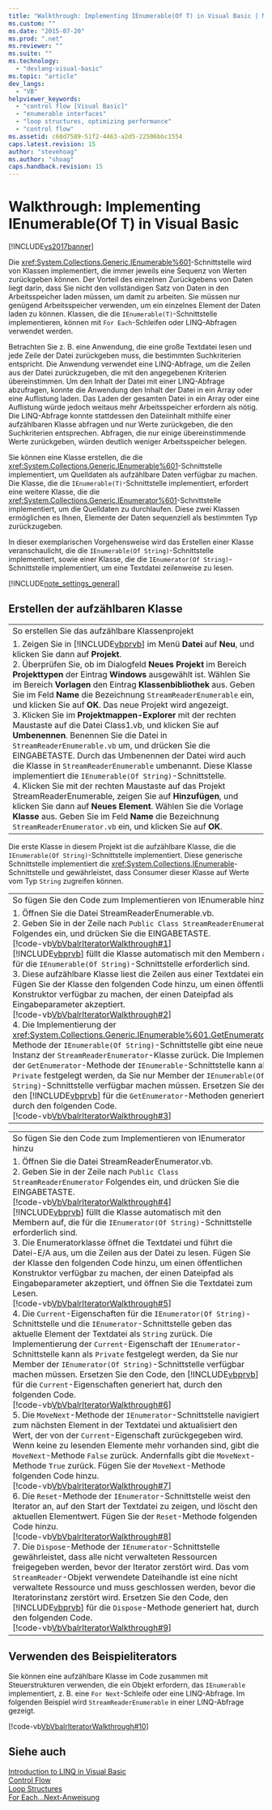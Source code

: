 ```yaml
---
title: "Walkthrough: Implementing IEnumerable(Of T) in Visual Basic | Microsoft Docs"
ms.custom: ""
ms.date: "2015-07-20"
ms.prod: ".net"
ms.reviewer: ""
ms.suite: ""
ms.technology: 
  - "devlang-visual-basic"
ms.topic: "article"
dev_langs: 
  - "VB"
helpviewer_keywords: 
  - "control flow [Visual Basic]"
  - "enumerable interfaces"
  - "loop structures, optimizing performance"
  - "control flow"
ms.assetid: c60d7589-51f2-4463-a2d5-22506bbc1554
caps.latest.revision: 15
author: "stevehoag"
ms.author: "shoag"
caps.handback.revision: 15
---
```

# Walkthrough: Implementing IEnumerable(Of T) in Visual Basic
[!INCLUDE[vs2017banner](../../../../visual-basic/includes/vs2017banner.md)]

Die <xref:System.Collections.Generic.IEnumerable%601>\-Schnittstelle wird von Klassen implementiert, die immer jeweils eine Sequenz von Werten zurückgeben können.  Der Vorteil des einzelnen Zurückgebens von Daten liegt darin, dass Sie nicht den vollständigen Satz von Daten in den Arbeitsspeicher laden müssen, um damit zu arbeiten.  Sie müssen nur genügend Arbeitsspeicher verwenden, um ein einzelnes Element der Daten laden zu können.  Klassen, die die `IEnumerable(T)`\-Schnittstelle implementieren, können mit `For Each`\-Schleifen oder LINQ\-Abfragen verwendet werden.  
  
 Betrachten Sie z. B. eine Anwendung, die eine große Textdatei lesen und jede Zeile der Datei zurückgeben muss, die bestimmten Suchkriterien entspricht.  Die Anwendung verwendet eine LINQ\-Abfrage, um die Zeilen aus der Datei zurückzugeben, die mit den angegebenen Kriterien übereinstimmen.  Um den Inhalt der Datei mit einer LINQ\-Abfrage abzufragen, konnte die Anwendung den Inhalt der Datei in ein Array oder eine Auflistung laden.  Das Laden der gesamten Datei in ein Array oder eine Auflistung würde jedoch weitaus mehr Arbeitsspeicher erfordern als nötig.  Die LINQ\-Abfrage konnte stattdessen den Dateiinhalt mithilfe einer aufzählbaren Klasse abfragen und nur Werte zurückgeben, die den Suchkriterien entsprechen.  Abfragen, die nur einige übereinstimmende Werte zurückgeben, würden deutlich weniger Arbeitsspeicher belegen.  
  
 Sie können eine Klasse erstellen, die die <xref:System.Collections.Generic.IEnumerable%601>\-Schnittstelle implementiert, um Quelldaten als aufzählbare Daten verfügbar zu machen.  Die Klasse, die die `IEnumerable(T)`\-Schnittstelle implementiert, erfordert eine weitere Klasse, die die <xref:System.Collections.Generic.IEnumerator%601>\-Schnittstelle implementiert, um die Quelldaten zu durchlaufen.  Diese zwei Klassen ermöglichen es Ihnen, Elemente der Daten sequenziell als bestimmten Typ zurückzugeben.  
  
 In dieser exemplarischen Vorgehensweise wird das Erstellen einer Klasse veranschaulicht, die die `IEnumerable(Of String)`\-Schnittstelle implementiert, sowie einer Klasse, die die `IEnumerator(Of String)`\-Schnittstelle implementiert, um eine Textdatei zeilenweise zu lesen.  
  
 [!INCLUDE[note_settings_general](../../../../csharp/language-reference/compiler-messages/includes/note-settings-general-md.md)]  
  
## Erstellen der aufzählbaren Klasse  
  
||  
|-|  
|So erstellen Sie das aufzählbare Klassenprojekt|  
|1.  Zeigen Sie in [!INCLUDE[vbprvb](../../../../csharp/programming-guide/concepts/linq/includes/vbprvb-md.md)] im Menü **Datei** auf **Neu**, und klicken Sie dann auf **Projekt**.<br />2.  Überprüfen Sie, ob im Dialogfeld **Neues Projekt** im Bereich **Projekttypen** der Eintrag **Windows** ausgewählt ist.  Wählen Sie im Bereich **Vorlagen** den Eintrag **Klassenbibliothek** aus.  Geben Sie im Feld **Name** die Bezeichnung `StreamReaderEnumerable` ein, und klicken Sie auf **OK**.  Das neue Projekt wird angezeigt.<br />3.  Klicken Sie im **Projektmappen\-Explorer** mit der rechten Maustaste auf die Datei Class1.vb, und klicken Sie auf **Umbenennen**.  Benennen Sie die Datei in `StreamReaderEnumerable.vb` um, und drücken Sie die EINGABETASTE.  Durch das Umbenennen der Datei wird auch die Klasse in `StreamReaderEnumerable` umbenannt.  Diese Klasse implementiert die `IEnumerable(Of String)`\-Schnittstelle.<br />4.  Klicken Sie mit der rechten Maustaste auf das Projekt StreamReaderEnumerable, zeigen Sie auf **Hinzufügen**, und klicken Sie dann auf **Neues Element**.  Wählen Sie die Vorlage **Klasse** aus.  Geben Sie im Feld **Name** die Bezeichnung `StreamReaderEnumerator.vb` ein, und klicken Sie auf **OK**.|  
  
 Die erste Klasse in diesem Projekt ist die aufzählbare Klasse, die die `IEnumerable(Of String)`\-Schnittstelle implementiert.  Diese generische Schnittstelle implementiert die <xref:System.Collections.IEnumerable>\-Schnittstelle und gewährleistet, dass Consumer dieser Klasse auf Werte vom Typ `String` zugreifen können.  
  
||  
|-|  
|So fügen Sie den Code zum Implementieren von IEnumerable hinzu|  
|1.  Öffnen Sie die Datei StreamReaderEnumerable.vb.<br />2.  Geben Sie in der Zeile nach `Public Class StreamReaderEnumerable` Folgendes ein, und drücken Sie die EINGABETASTE.<br />     [!code-vb[VbVbalrIteratorWalkthrough#1](../../../../visual-basic/programming-guide/language-features/control-flow/codesnippet/visualbasic/VbVbalrIteratorWalkthrough/StreamReaderIterator.vb#1)]<br />     [!INCLUDE[vbprvb](../../../../csharp/programming-guide/concepts/linq/includes/vbprvb-md.md)] füllt die Klasse automatisch mit den Membern auf, die für die `IEnumerable(Of String)`\-Schnittstelle erforderlich sind.<br />3.  Diese aufzählbare Klasse liest die Zeilen aus einer Textdatei einzeln.  Fügen Sie der Klasse den folgenden Code hinzu, um einen öffentlichen Konstruktor verfügbar zu machen, der einen Dateipfad als Eingabeparameter akzeptiert.<br />     [!code-vb[VbVbalrIteratorWalkthrough#2](../../../../visual-basic/programming-guide/language-features/control-flow/codesnippet/visualbasic/VbVbalrIteratorWalkthrough/StreamReaderIterator.vb#2)]<br />4.  Die Implementierung der <xref:System.Collections.Generic.IEnumerable%601.GetEnumerator%2A>\-Methode der `IEnumerable(Of String)`\-Schnittstelle gibt eine neue Instanz der `StreamReaderEnumerator`\-Klasse zurück.  Die Implementierung der `GetEnumerator`\-Methode der `IEnumerable`\-Schnittstelle kann als `Private` festgelegt werden, da Sie nur Member der `IEnumerable(Of String)`\-Schnittstelle verfügbar machen müssen.  Ersetzen Sie den Code, den [!INCLUDE[vbprvb](../../../../csharp/programming-guide/concepts/linq/includes/vbprvb-md.md)] für die `GetEnumerator`\-Methoden generiert hat, durch den folgenden Code.<br />     [!code-vb[VbVbalrIteratorWalkthrough#3](../../../../visual-basic/programming-guide/language-features/control-flow/codesnippet/visualbasic/VbVbalrIteratorWalkthrough/StreamReaderIterator.vb#3)]|  
  
||  
|-|  
|So fügen Sie den Code zum Implementieren von IEnumerator hinzu|  
|1.  Öffnen Sie die Datei StreamReaderEnumerator.vb.<br />2.  Geben Sie in der Zeile nach `Public Class StreamReaderEnumerator` Folgendes ein, und drücken Sie die EINGABETASTE.<br />     [!code-vb[VbVbalrIteratorWalkthrough#4](../../../../visual-basic/programming-guide/language-features/control-flow/codesnippet/visualbasic/VbVbalrIteratorWalkthrough/StreamReaderIterator.vb#4)]<br />     [!INCLUDE[vbprvb](../../../../csharp/programming-guide/concepts/linq/includes/vbprvb-md.md)] füllt die Klasse automatisch mit den Membern auf, die für die `IEnumerator(Of String)`\-Schnittstelle erforderlich sind.<br />3.  Die Enumeratorklasse öffnet die Textdatei und führt die Datei\-E\/A aus, um die Zeilen aus der Datei zu lesen.  Fügen Sie der Klasse den folgenden Code hinzu, um einen öffentlichen Konstruktor verfügbar zu machen, der einen Dateipfad als Eingabeparameter akzeptiert, und öffnen Sie die Textdatei zum Lesen.<br />     [!code-vb[VbVbalrIteratorWalkthrough#5](../../../../visual-basic/programming-guide/language-features/control-flow/codesnippet/visualbasic/VbVbalrIteratorWalkthrough/StreamReaderIterator.vb#5)]<br />4.  Die `Current`\-Eigenschaften für die `IEnumerator(Of String)`\-Schnittstelle und die `IEnumerator`\-Schnittstelle geben das aktuelle Element der Textdatei als `String` zurück.  Die Implementierung der `Current`\-Eigenschaft der `IEnumerator`\-Schnittstelle kann als `Private` festgelegt werden, da Sie nur Member der `IEnumerator(Of String)`\-Schnittstelle verfügbar machen müssen.  Ersetzen Sie den Code, den [!INCLUDE[vbprvb](../../../../csharp/programming-guide/concepts/linq/includes/vbprvb-md.md)] für die `Current`\-Eigenschaften generiert hat, durch den folgenden Code.<br />     [!code-vb[VbVbalrIteratorWalkthrough#6](../../../../visual-basic/programming-guide/language-features/control-flow/codesnippet/visualbasic/VbVbalrIteratorWalkthrough/StreamReaderIterator.vb#6)]<br />5.  Die `MoveNext`\-Methode der `IEnumerator`\-Schnittstelle navigiert zum nächsten Element in der Textdatei und aktualisiert den Wert, der von der `Current`\-Eigenschaft zurückgegeben wird.  Wenn keine zu lesenden Elemente mehr vorhanden sind, gibt die `MoveNext`\-Methode `False` zurück. Andernfalls gibt die `MoveNext`\-Methode `True` zurück.  Fügen Sie der `MoveNext`\-Methode folgenden Code hinzu.<br />     [!code-vb[VbVbalrIteratorWalkthrough#7](../../../../visual-basic/programming-guide/language-features/control-flow/codesnippet/visualbasic/VbVbalrIteratorWalkthrough/StreamReaderIterator.vb#7)]<br />6.  Die `Reset`\-Methode der `IEnumerator`\-Schnittstelle weist den Iterator an, auf den Start der Textdatei zu zeigen, und löscht den aktuellen Elementwert.  Fügen Sie der `Reset`\-Methode folgenden Code hinzu.<br />     [!code-vb[VbVbalrIteratorWalkthrough#8](../../../../visual-basic/programming-guide/language-features/control-flow/codesnippet/visualbasic/VbVbalrIteratorWalkthrough/StreamReaderIterator.vb#8)]<br />7.  Die `Dispose`\-Methode der `IEnumerator`\-Schnittstelle gewährleistet, dass alle nicht verwalteten Ressourcen freigegeben werden, bevor der Iterator zerstört wird.  Das vom `StreamReader`\-Objekt verwendete Dateihandle ist eine nicht verwaltete Ressource und muss geschlossen werden, bevor die Iteratorinstanz zerstört wird.  Ersetzen Sie den Code, den [!INCLUDE[vbprvb](../../../../csharp/programming-guide/concepts/linq/includes/vbprvb-md.md)] für die `Dispose`\-Methode generiert hat, durch den folgenden Code.<br />     [!code-vb[VbVbalrIteratorWalkthrough#9](../../../../visual-basic/programming-guide/language-features/control-flow/codesnippet/visualbasic/VbVbalrIteratorWalkthrough/StreamReaderIterator.vb#9)]|  
  
## Verwenden des Beispieliterators  
 Sie können eine aufzählbare Klasse im Code zusammen mit Steuerstrukturen verwenden, die ein Objekt erfordern, das `IEnumerable` implementiert, z. B. eine `For Next`\-Schleife oder eine LINQ\-Abfrage.  Im folgenden Beispiel wird `StreamReaderEnumerable` in einer LINQ\-Abfrage gezeigt.  
  
 [!code-vb[VbVbalrIteratorWalkthrough#10](../../../../visual-basic/programming-guide/language-features/control-flow/codesnippet/visualbasic/VbVbalrIteratorWalkthrough/Module1.vb#10)]  
  
## Siehe auch  
 [Introduction to LINQ in Visual Basic](../../../../visual-basic/programming-guide/language-features/linq/introduction-to-linq.md)   
 [Control Flow](../../../../visual-basic/programming-guide/language-features/control-flow/index.md)   
 [Loop Structures](../../../../visual-basic/programming-guide/language-features/control-flow/loop-structures.md)   
 [For Each...Next\-Anweisung](../../../../visual-basic/language-reference/statements/for-each-next-statement.md)